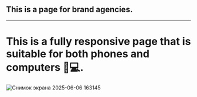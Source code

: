 ## This is a page for brand agencies.

---
# This is a fully responsive page that is suitable for both phones and computers 📱💻.  

![Снимок экрана 2025-06-06 163145](https://github.com/user-attachments/assets/05fe4c4b-1662-4775-a82d-639a1e9e0077)
